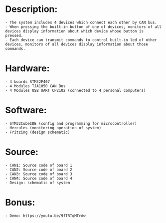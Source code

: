# Description:
    - The system includes 4 devices which connect each other by CAN bus. 
    - When pressing the built-in button of one of devices, monitors of all devices display information about which device whose button is pressed.
    - Each device can transmit commands to control built-in led of other devices, monitors of all devices display information about those commands.

# Hardware:
    - 4 boards STM32F407
    - 4 Modules TJA1050 CAN Bus
    - 4 Modules USB UART CP2102 (connected to 4 personal computers)

# Software:
    - STM32CubeIDE (config and programming for microcontroller)
    - Hercules (monitoring operation of system)
    - Fritzing (design schematic)

# Source:
    - CAN1: Source code of board 1
    - CAN2: Source code of board 2
    - CAN3: Source code of board 3
    - CAN4: Source code of board 4
    - Design: schematic of system

# Bonus:
    - Demo: https://youtu.be/9fTRTqMTrdw